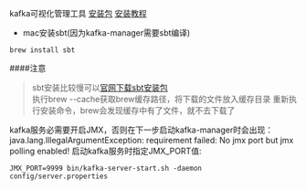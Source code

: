 kafka可视化管理工具
[安装包](https://github.com/yahoo/kafka-manager/releases) 
[安装教程](https://www.cnblogs.com/frankdeng/p/9584870.html)  
* mac安装sbt(因为kafka-manager需要sbt编译) 
```shell script
brew install sbt
```
####注意
>sbt安装比较慢可以[官网下载sbt安装包](https://www.scala-sbt.org/download.html)  
>执行brew --cache获取brew缓存路径，将下载的文件放入缓存目录
>重新执行安装命令，brew会发现缓存中有了文件，就不去下载了  

kafka服务必需要开启JMX，否则在下一步启动kafka-manager时会出现：
java.lang.IllegalArgumentException: requirement failed: No jmx port but jmx polling enabled!
启动kafka服务时指定JMX_PORT值:
```shell script
JMX_PORT=9999 bin/kafka-server-start.sh -daemon config/server.properties
```


